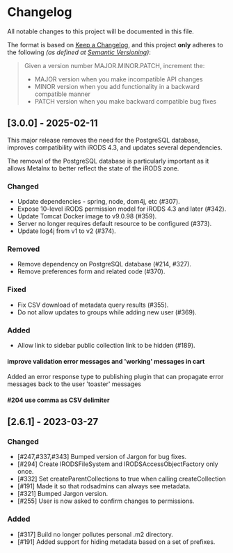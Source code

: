 # Changelog

All notable changes to this project will be documented in this file.

The format is based on [Keep a Changelog](https://keepachangelog.com/en/1.1.0/),
and this project **only** adheres to the following _(as defined at [Semantic Versioning](https://semver.org/spec/v2.0.0.html))_:

> Given a version number MAJOR.MINOR.PATCH, increment the:
> 
> - MAJOR version when you make incompatible API changes
> - MINOR version when you add functionality in a backward compatible manner
> - PATCH version when you make backward compatible bug fixes

## [3.0.0] - 2025-02-11

This major release removes the need for the PostgreSQL database, improves compatibility with iRODS 4.3, and updates several dependencies.

The removal of the PostgreSQL database is particularly important as it allows Metalnx to better reflect the state of the iRODS zone.

### Changed

- Update dependencies - spring, node, dom4j, etc (#307).
- Expose 10-level iRODS permission model for iRODS 4.3 and later (#342).
- Update Tomcat Docker image to v9.0.98 (#359).
- Server no longer requires default resource to be configured (#373).
- Update log4j from v1 to v2 (#374).

### Removed

- Remove dependency on PostgreSQL database (#214, #327).
- Remove preferences form and related code (#370).

### Fixed

- Fix CSV download of metadata query results (#355).
- Do not allow updates to groups while adding new user (#369).

### Added

- Allow link to sidebar public collection link to be hidden (#189).
#### improve validation error messages and 'working' messages in cart 

Added an error response type to publishing plugin that can propagate error messages back to the user 'toaster' messages

#### #204 use comma as CSV delimiter

## [2.6.1] - 2023-03-27

### Changed

- [#247,#337,#343] Bumped version of Jargon for bug fixes.
- [#294] Create IRODSFileSystem and IRODSAccessObjectFactory only once.
- [#332] Set createParentCollections to true when calling createCollection
- [#191] Made it so that rodsadmins can always see metadata.
- [#321] Bumped Jargon version.
- [#255] User is now asked to confirm changes to permissions.

### Added

- [#317] Build no longer pollutes personal .m2 directory.
- [#191] Added support for hiding metadata based on a set of prefixes.
